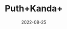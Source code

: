 ---
title: 'Puth+Kanda+'
date: '2022-08-25' 
metatag: '' 
inventory: '0' 
draft: false 
# meta description 
shortDescripton: ''
description: 'Herb'
longdescription: ''
featured: True
# product Price
price: '20.0'
# Product Short Description
shortDescription: ''
productID: 'B5AE9C83-9D24-ED11-9968-005056B3A416'
type: 'products'
category: 'Herb' 
thumnailproduct: 'https://aminsaddiquidawakhana.eralive.net/images/products/B5AE9C83-9D24-ED11-9968-005056B3A4161.png' 
images:
  - image: 'images/products/B5AE9C83-9D24-ED11-9968-005056B3A4161.png'  
Variants:
---